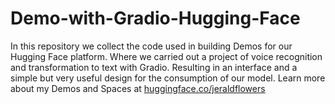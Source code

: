 # Demo-with-Gradio-Hugging-Face
In this repository we collect the code used in building Demos for our Hugging Face platform. Where we carried out a project of voice recognition and transformation to text with Gradio. Resulting in an interface and a simple but very useful design for the consumption of our model. 
Learn more about my Demos and Spaces at [huggingface.co/jeraldflowers](https://huggingface.co/jeraldflowers)
